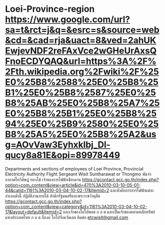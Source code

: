 # Loei-Province-region https://www.google.com/url?sa=t&rct=j&q=&esrc=s&source=web&cd=&cad=rja&uact=8&ved=2ahUKEwjevNDF2reFAxVce2wGHeUrAxsQFnoECDYQAQ&url=https%3A%2F%2Fth.wikipedia.org%2Fwiki%2F%25E0%25B8%2588%25E0%25B8%25B1%25E0%25B8%2587%25E0%25B8%25AB%25E0%25B8%25A7%25E0%25B8%25B1%25E0%25B8%2594%25E0%25B9%2580%25E0%25B8%25A5%25E0%25B8%25A2&usg=AOvVaw3Eyhxklbj_Dl-qucy8a81E&opi=89978449
Departments and sections of employees of Loei Province, Provincial Electricity Authority Flight Sergeant Wisit Suntharawat or Thongmo
พันจ่าอากาศโทวิศิษฎ์ ทองโม้ เจ้าของการไฟฟ้าเชียงคาน https://gcontact.gcc.go.th/index.php?option=com_content&view=article&id=470%3A2010-03-10-05-01-44&catid=1161%3A2010-03-04-10-02-17&Itemid=2
และบังคับการการไฟฟ้าแต่ละอำเภอดังนี้ ปฎิบัติงานภายใต้ สำนักรัฐมนตรีและพระราชวังดุสิต https://gcontact.gcc.go.th/index.php?option=com_content&view=category&id=1161%3A2010-03-04-10-02-17&layout=default&Itemid=2
และเจ้าของไอโปพอต ก ล ต และเป็นเจ้าของตลาดหลักทรัพย์แห่งประเทศไทย ก ล ต ถืองบ ไอโปจังหวัดเลย 
ติดต่อ etcwisit@gmail.com 
